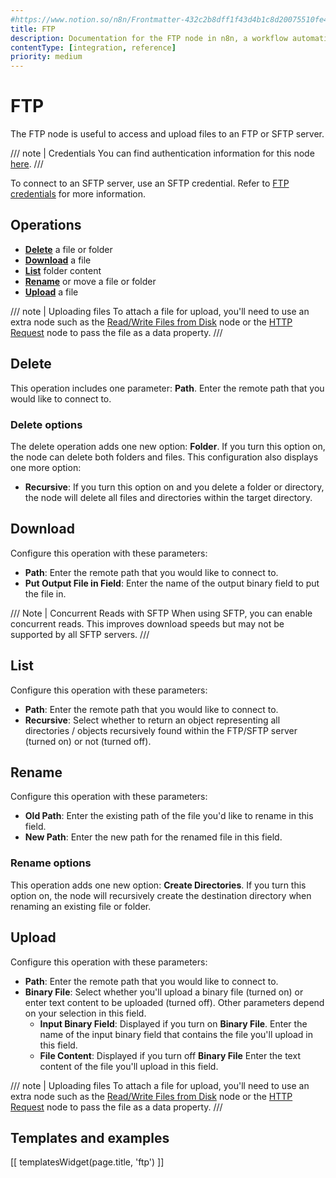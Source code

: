 ```yaml
---
#https://www.notion.so/n8n/Frontmatter-432c2b8dff1f43d4b1c8d20075510fe4
title: FTP
description: Documentation for the FTP node in n8n, a workflow automation platform. Includes guidance on usage, and links to examples.
contentType: [integration, reference]
priority: medium
---
```


# FTP

The FTP node is useful to access and upload files to an FTP or SFTP server.

/// note | Credentials
You can find authentication information for this node [here](/integrations/builtin/credentials/ftp.md).
///

To connect to an SFTP server, use an SFTP credential. Refer to [FTP credentials](/integrations/builtin/credentials/ftp.md) for more information.

## Operations

- [**Delete**](#delete) a file or folder
- [**Download**](#download) a file
- [**List**](#list) folder content
- [**Rename**](#rename) or move a file or folder
- [**Upload**](#upload) a file

/// note | Uploading files
To attach a file for upload, you'll need to use an extra node such as the [Read/Write Files from Disk](/integrations/builtin/core-nodes/n8n-nodes-base.readwritefile.md) node or the [HTTP Request](/integrations/builtin/core-nodes/n8n-nodes-base.httprequest/index.md) node to pass the file as a data property.
///

## Delete

This operation includes one parameter: **Path**. Enter the remote path that you would like to connect to.

### Delete options

The delete operation adds one new option: **Folder**. If you turn this option on, the node can delete both folders and files. This configuration also displays one more option:

- **Recursive**: If you turn this option on and you delete a folder or directory, the node will delete all files and directories within the target directory.

## Download

Configure this operation with these parameters:

* **Path**: Enter the remote path that you would like to connect to.
* **Put Output File in Field**: Enter the name of the output binary field to put the file in.

/// Note | Concurrent Reads with SFTP
When using SFTP, you can enable concurrent reads. This improves download speeds but may not be supported by all SFTP servers.
///

## List

Configure this operation with these parameters:

* **Path**: Enter the remote path that you would like to connect to.
* **Recursive**: Select whether to return an object representing all directories / objects recursively found within the FTP/SFTP server (turned on) or not (turned off).

## Rename

Configure this operation with these parameters:

- **Old Path**: Enter the existing path of the file you'd like to rename in this field.
- **New Path**: Enter the new path for the renamed file in this field.

### Rename options

This operation adds one new option: **Create Directories**. If you turn this option on, the node will recursively create the destination directory when renaming an existing file or folder.

## Upload

Configure this operation with these parameters:

* **Path**: Enter the remote path that you would like to connect to.
* **Binary File**: Select whether you'll upload a binary file (turned on) or enter text content to be uploaded (turned off). Other parameters depend on your selection in this field.
    * **Input Binary Field**: Displayed if you turn on **Binary File**. Enter the name of the input binary field that contains the file you'll upload in this field.
    * **File Content**: Displayed if you turn off **Binary File** Enter the text content of the file you'll upload in this field.

/// note | Uploading files
To attach a file for upload, you'll need to use an extra node such as the [Read/Write Files from Disk](/integrations/builtin/core-nodes/n8n-nodes-base.readwritefile.md) node or the [HTTP Request](/integrations/builtin/core-nodes/n8n-nodes-base.httprequest/index.md) node to pass the file as a data property.
///

## Templates and examples

<!-- see https://www.notion.so/n8n/Pull-in-templates-for-the-integrations-pages-37c716837b804d30a33b47475f6e3780 -->
[[ templatesWidget(page.title, 'ftp') ]]
